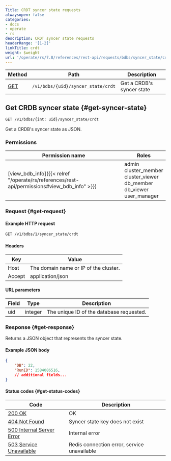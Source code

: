 ```yaml
---
Title: CRDT syncer state requests
alwaysopen: false
categories:
- docs
- operate
- rs
description: CRDT syncer state requests
headerRange: '[1-2]'
linkTitle: crdt
weight: $weight
url: '/operate/rs/7.8/references/rest-api/requests/bdbs/syncer_state/crdt/'
---
```


| Method | Path | Description |
|--------|------|-------------|
| [GET](#get-syncer-state) | `/v1/bdbs/{uid}/syncer_state/crdt` |  Get a CRDB's syncer state |

## Get CRDB syncer state {#get-syncer-state}

```sh
GET /v1/bdbs/{int: uid}/syncer_state/crdt
```

Get a CRDB's syncer state as JSON.

### Permissions

| Permission name | Roles   |
|-----------------|---------|
| [view_bdb_info]({{< relref "/operate/rs/references/rest-api/permissions#view_bdb_info" >}}) |  admin<br />cluster_member<br />cluster_viewer<br />db_member<br />db_viewer<br />user_manager|

### Request {#get-request}

#### Example HTTP request

```sh
GET /v1/bdbs/1/syncer_state/crdt
```

#### Headers

| Key | Value |
|-----|-------|
| Host | The domain name or IP of the cluster. |
| Accept | application/json |

#### URL parameters

| Field | Type | Description |
|-------|------|-------------|
| uid | integer | The unique ID of the database requested. |

### Response {#get-response}

Returns a JSON object that represents the syncer state.

#### Example JSON body

```json
{
    "DB": 22,
    "RunID": 1584086516,
    // additional fields...
}
```

#### Status codes {#get-status-codes}

| Code | Description |
|------|-------------|
| [200 OK](http://www.w3.org/Protocols/rfc2616/rfc2616-sec10.html#sec10.2.1) | OK |
| [404 Not Found](https://www.w3.org/Protocols/rfc2616/rfc2616-sec10.html#sec10.4.5) | Syncer state key does not exist |
| [500 Internal Server Error](https://www.w3.org/Protocols/rfc2616/rfc2616-sec10.html#sec10.5.1) | Internal error |
| [503 Service Unavailable](https://www.w3.org/Protocols/rfc2616/rfc2616-sec10.html#sec10.5.4) | Redis connection error, service unavailable |
